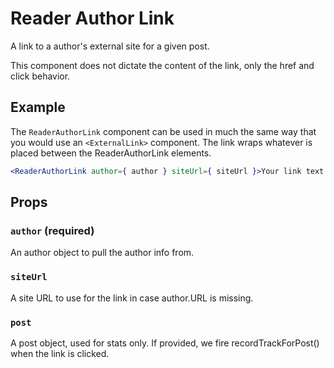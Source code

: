 # Reader Author Link

A link to a author's external site for a given post.

This component does not dictate the content of the link, only the href and click behavior.

## Example

The `ReaderAuthorLink` component can be used in much the same way that you would use an `<ExternalLink>` component. The link wraps whatever is placed between the ReaderAuthorLink elements.

```jsx
<ReaderAuthorLink author={ author } siteUrl={ siteUrl }>Your link text here</ReaderAuthorLink>
```

## Props

### `author` (required)

An author object to pull the author info from.

### `siteUrl`

A site URL to use for the link in case author.URL is missing.

### `post`

A post object, used for stats only. If provided, we fire recordTrackForPost() when the link is clicked.
